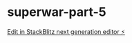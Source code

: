 # superwar-part-5

[Edit in StackBlitz next generation editor ⚡️](https://stackblitz.com/~/github.com/manpreetsingh04m/superwar-part-5)